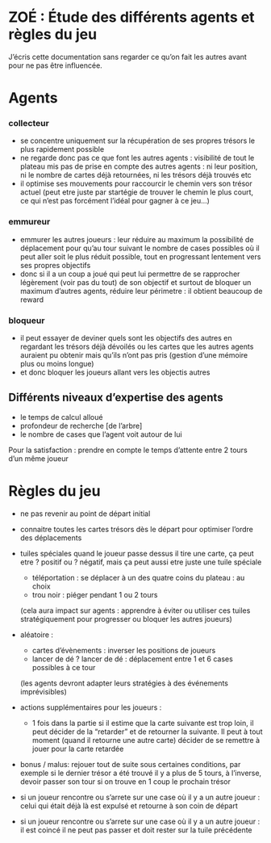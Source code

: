 # ZOÉ : Étude des différents agents et règles du jeu

J’écris cette documentation sans regarder ce qu’on fait les autres avant pour ne pas être influencée.

# Agents

### collecteur

- se concentre uniquement sur la récupération de ses propres trésors le plus rapidement possible
- ne regarde donc pas ce que font les autres agents : visibilité de tout le plateau mis pas de prise en compte des autres agents : ni leur position, ni le nombre de cartes déjà retournées, ni les trésors déjà trouvés etc
- il optimise ses mouvements pour raccourcir le chemin vers son trésor actuel (peut etre juste par startégie de trouver le chemin le plus court, ce qui n’est pas forcément l’idéal pour gagner à ce jeu…)

### emmureur

- emmurer les autres joueurs : leur réduire au maximum la possibilité de déplacement pour qu’au tour suivant le nombre de cases possibles où il peut aller soit le plus réduit possible, tout en progressant lentement vers ses propres objectifs
- donc si il a un coup a joué qui peut lui permettre de se rapprocher légèrement (voir pas du tout) de son objectif et surtout de bloquer un maximum d’autres agents, réduire leur périmetre : il obtient beaucoup de reward

### bloqueur

- il peut essayer de deviner quels sont les objectifs des autres en regardant les trésors déjà dévoilés ou les cartes que les autres agents auraient pu obtenir mais qu’ils n’ont pas pris (gestion d’une mémoire plus ou moins longue)
- et donc bloquer les joueurs allant vers les objectis autres

## Différents niveaux d’expertise des agents

- le temps de calcul alloué
- profondeur de recherche [de l’arbre]
- le nombre de cases que l’agent voit autour de lui

Pour la satisfaction : prendre en compte le temps d’attente entre 2 tours d’un même joueur

# Règles du jeu

- ne pas revenir au point de départ initial
- connaitre toutes les cartes trésors dès le départ pour optimiser l’ordre des déplacements
- tuiles spéciales quand le joueur passe dessus il tire une carte, ça peut etre ? positif ou ? négatif, mais ça peut aussi etre juste une tuile spéciale
    - téléportation : se déplacer à un des quatre coins du plateau : au choix
    - trou noir : piéger pendant 1 ou 2 tours
    
    (cela aura impact sur agents : apprendre à éviter ou utiliser ces tuiles stratégiquement pour progresser ou bloquer les autres joueurs)
    
- aléatoire :
    - cartes d’évènements : inverser les positions de joueurs
    - lancer de dé ? lancer de dé : déplacement entre 1 et 6 cases possibles à ce tour
    
    (les agents devront adapter leurs stratégies à des événements imprévisibles)
    
- actions supplémentaires pour les joueurs :
    - 1 fois dans la partie si il estime que la carte suivante est trop loin, il peut décider de la “retarder” et de retourner la suivante. Il peut à tout moment (quand il retourne une autre carte) décider de se remettre à jouer pour la carte retardée
- bonus / malus: rejouer tout de suite sous certaines conditions, par exemple si le dernier trésor a été trouvé il y a plus de 5 tours, à l’inverse, devoir passer son tour si on trouve en 1 coup le prochain trésor
- si un joueur rencontre ou s’arrete sur une case où il y a un autre joueur : celui qui était déjà là est expulsé et retourne à son coin de départ
- si un joueur rencontre ou s’arrete sur une case où il y a un autre joueur : il est coincé il ne peut pas passer et doit rester sur la tuile précédente